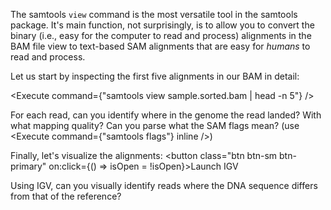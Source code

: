 <script>
import Execute from "components/Execute.svelte";
import IGVModal from "components/IGVModal.svelte";

let isOpen = false;
let igvOptions = {
	locus: "chr20:1,299,889-1,300,567",
	tracks: [
		{ url: "/data/samtools-intro/sample.bam", name: "Read alignment" },
	]
};
</script>

The samtools `view` command is the most versatile tool in the samtools package.
It's main function, not surprisingly, is to allow you to convert the binary
(i.e., easy for the computer to read and process) alignments in the BAM file
view to text-based SAM alignments that are easy for *humans* to read and process.

Let us start by inspecting the first five alignments in our BAM in detail:

<Execute command={"samtools view sample.sorted.bam | head -n 5"} />

For each read, can you identify where in the genome the read landed? With what mapping quality? Can you parse what the SAM flags mean? (use <Execute command={"samtools flags"} inline />)

Finally, let's visualize the alignments: <button class="btn btn-sm btn-primary" on:click={() => isOpen = !isOpen}>Launch IGV</button>

<IGVModal options={igvOptions} bind:isOpen={isOpen} />

Using IGV, can you visually identify reads where the DNA sequence differs from that of the reference?
